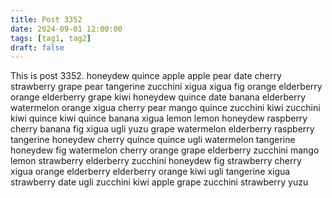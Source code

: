 ```yaml
---
title: Post 3352
date: 2024-09-01 12:00:00
tags: [tag1, tag2]
draft: false
---
```

This is post 3352.
honeydew
quince
apple
apple
pear
date
cherry
strawberry
grape
pear
tangerine
zucchini
xigua
xigua
fig
orange
elderberry
orange
elderberry
grape
kiwi
honeydew
quince
date
banana
elderberry
watermelon
orange
xigua
cherry
pear
mango
quince
zucchini
kiwi
zucchini
kiwi
quince
kiwi
quince
banana
xigua
lemon
lemon
honeydew
raspberry
cherry
banana
fig
xigua
ugli
yuzu
grape
watermelon
elderberry
raspberry
tangerine
honeydew
cherry
quince
quince
ugli
watermelon
tangerine
honeydew
fig
watermelon
cherry
orange
grape
elderberry
zucchini
mango
lemon
strawberry
elderberry
zucchini
honeydew
fig
strawberry
cherry
xigua
orange
elderberry
elderberry
orange
kiwi
ugli
tangerine
xigua
strawberry
date
ugli
zucchini
kiwi
apple
grape
zucchini
strawberry
yuzu

